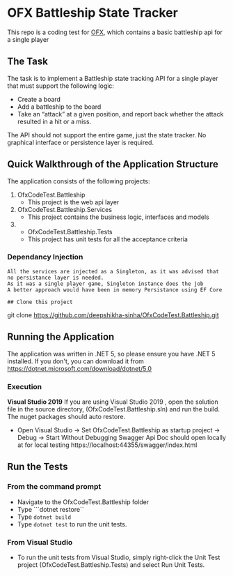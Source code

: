 # OFX Battleship State Tracker
This repo is a coding test for [OFX](https://www.ofx.com), which contains a basic battleship api for a single player

## The Task
The task is to implement a Battleship state tracking API for a single player that must support the following logic:

- Create a board
- Add a battleship to the board
- Take an “attack” at a given position, and report back whether the attack resulted in a hit or a miss.

The API should not support the entire game, just the state tracker. No graphical interface or persistence layer is required.


## Quick Walkthrough of the Application Structure

The application consists of the following projects:
1) OfxCodeTest.Battleship
    * This project is the web api layer
2) OfxCodeTest.Battleship.Services
   * This project contains the business logic, interfaces and models
3) * OfxCodeTest.Battleship.Tests
    * This project has unit tests for all the acceptance criteria

### Dependancy Injection
```
All the services are injected as a Singleton, as it was advised that no persistance layer is needed.
As it was a single player game, Singleton instance does the job
A better approach would have been in memory Persistance using EF Core

## Clone this project

```
git clone https://github.com/deepshikha-sinha/OfxCodeTest.Battleship.git

## Running the Application
The application was written in .NET 5, so please ensure you have .NET 5 installed. If you don't, you can download it from https://dotnet.microsoft.com/download/dotnet/5.0

### Execution
**Visual Studio 2019**
If you are using Visual Studio 2019 , open the solution file in the source directory, (OfxCodeTest.Battleship.sln) and run the build. The nuget packages should auto restore.
- Open Visual Studio -> Set OfxCodeTest.Battleship as startup project -> Debug -> Start Without Debugging
Swagger Api Doc should open locally at for local testing https://localhost:44355/swagger/index.html


## Run the Tests
### From the command prompt

* Navigate to the OfxCodeTest.Battleship folder
* Type ```dotnet restore``
* Type ```dotnet build```
* Type ```dotnet test``` to run the unit tests.

### From Visual Studio
* To run the unit tests from Visual Studio, simply right-click the Unit Test project (OfxCodeTest.Battleship.Tests) and select Run Unit Tests.
